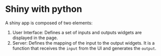# Shiny with python

A shiny app is composed of two elements:

1. User Interface: Defines a set of inputs and outputs widgets are displayed in the page.
2. Server: Defines the mapping of the input to the output widgets. It is a function that receives the `input` from 
   the UI and generates the `output`.
